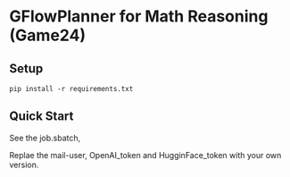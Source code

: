 # GFlowPlanner for Math Reasoning (Game24)

## Setup

`pip install -r requirements.txt`

## Quick Start

See the job.sbatch,

Replae the  mail-user, OpenAI_token and HugginFace_token with your own version.



